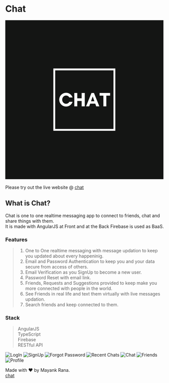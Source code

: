 # Chat 
![alt-text](https://github.com/mayan-000/chat-Angular/blob/main/src/assets/images/CHAT.png "Chat")

Please try out the live website @ [chat](https://chat-4dbb2.web.app/)


## What is Chat?
Chat is one to one realtime messaging app to connect to friends, chat and share things with them.<br />
It is made with AngularJS at Front and at the Back Firebase is used as BaaS.

### Features
> 1. One to One realtime messaging with message updation to keep you updated about every happeninig.
> 2. Email and Password Authentication to keep you and your data secure from access of others.
> 3. Email Verification as you SignUp to become a new user.
> 4. Password Reset with email link.
> 5. Friends, Requests and Suggestions provided to keep make you more connected with people in the world.
> 6. See Friends in real life and text them virtually with live messages updation.
> 7. Search friends and keep connected to them.


### Stack 
> AngularJS <br />
> TypeScript <br />
> Firebase <br />
> RESTful API <br />

![LogIn](https://user-images.githubusercontent.com/58820001/145354865-0eaa7dd1-1f4f-4805-8385-87a45bd4d5eb.jpg)
![SignUp](https://user-images.githubusercontent.com/58820001/145354869-428d5cd9-d86b-445b-9a88-3ef0035e1fe4.jpg)
![Forgot Password](https://user-images.githubusercontent.com/58820001/145354875-4eee2f75-4f38-431a-8229-26396bad984c.jpg)
![Recent Chats](https://user-images.githubusercontent.com/58820001/145354878-4654c555-6794-4f7c-bc48-9dc076e43ba4.jpg)
![Chat](https://user-images.githubusercontent.com/58820001/145355157-26c7f237-f4d3-492c-87b7-c87a4d06a855.jpg)
![Friends](https://user-images.githubusercontent.com/58820001/145354886-8f3a3e8d-930f-4c9e-b7a5-83d374bfe160.jpg)
![Profile](https://user-images.githubusercontent.com/58820001/145354892-a6eb7ef0-877b-42a5-9fb5-12032ce07ef9.jpg)

Made with ❤️ by Mayank Rana. <br />
[chat](https://chat-4dbb2.web.app/)

